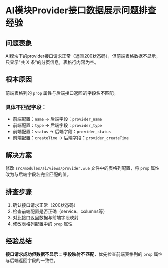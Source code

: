 # AI模块Provider接口数据展示问题排查经验

## 问题表象

AI模块下的provider接口请求正常（返回200状态码），但前端表格数据不显示，只显示"共 X 条"的分页信息，表格行内容为空。

## 根本原因

前端表格列的 `prop` 属性与后端接口返回的字段名不匹配。

### 具体不匹配字段：

- 前端配置：`name` → 后端字段：`provider_name`
- 前端配置：`type` → 后端字段：`provider_type`
- 前端配置：`status` → 后端字段：`provider_status`
- 前端配置：`createTime` → 后端字段：`provider_createTime`

## 解决方案

修改 `src/modules/ai/views/provider.vue` 文件中的表格列配置，将 `prop` 属性改为与后端字段名完全匹配的值。

## 排查步骤

1. 确认接口请求正常（200状态码）
2. 检查前端配置是否正确（service、columns等）
3. 对比接口返回数据与前端字段映射
4. 修改表格列配置中的 `prop` 属性

## 经验总结

**接口请求成功但数据不显示 = 字段映射不匹配**，优先检查前端表格列的 `prop` 属性与后端返回字段的一致性。
